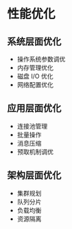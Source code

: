# 性能优化

## 系统层面优化
- 操作系统参数调优
- 内存管理优化
- 磁盘 I/O 优化
- 网络配置优化

## 应用层面优化
- 连接池管理
- 批量操作
- 消息压缩
- 预取机制调优

## 架构层面优化
- 集群规划
- 队列分片
- 负载均衡
- 资源隔离 